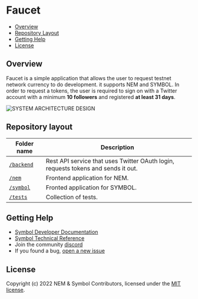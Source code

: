 # Faucet

- [Overview](#overview)
- [Repository Layout](#repository-layout)
- [Getting Help](#getting-help)
- [License](#license)

## Overview

Faucet is a simple application that allows the user to request testnet network currency to do development. it supports NEM and SYMBOL. In order to request a tokens, the user is required to sign on with a Twitter account with a minimum **10 followers** and registered **at least 31 days**.

![SYSTEM ARCHITECTURE DESIGN](https://symbolblog.com/wp-content/uploads/2022/12/Picture-1.png)

## Repository layout

| Folder name | Description |
| -------------|--------------|
| [`/backend`](backend/) | Rest API service that uses Twitter OAuth login, requests tokens and sends it out. |
| [`/nem`](nem/) | Frontend application for NEM. |
| [`/symbol`](symbol/) | Fronted application for SYMBOL. |
| [`/tests`](tests/) | Collection of tests. |

## Getting Help

- [Symbol Developer Documentation][developer documentation]
- [Symbol Technical Reference][technical reference]
- Join the community [discord][discord]
- If you found a bug, [open a new issue][issues]

## License

Copyright (c) 2022 NEM & Symbol Contributors, licensed under the [MIT license](LICENSE).

[developer documentation]: https://docs.symbolplatform.com/
[discord]: https://discord.gg/fjkWXyf
[issues]: https://github.com/symbol/faucet/issues
[technical reference]: https://symbol.github.io/symbol-technicalref/main.pdf